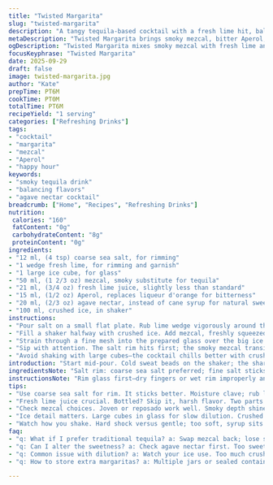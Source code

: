 ```yaml
---
title: "Twisted Margarita"
slug: "twisted-margarita"
description: "A tangy tequila-based cocktail with a fresh lime hit, balanced sugary notes, and a hint of spicy ginger. Salted rim keeps flavors sharp. Uses mezcal instead of traditional tequila for smoky undertones, and replaces orange liqueur with a splash of Aperol for a bitter twist. Cane syrup swapped for agave nectar—easier to find in most bars, brings smoother sweetness. Ice plays a crucial role here—keep it dense and cold. Perfect for late evenings where balance matters, layering flavors with every sip."
metaDescription: "Twisted Margarita brings smoky mezcal, bitter Aperol, and fresh lime to your glass. Salted rim keeps flavors sharp and balance on point."
ogDescription: "Twisted Margarita mixes smoky mezcal with fresh lime and bitter Aperol. A balanced drink that's perfect for late evenings. Try the twist!"
focusKeyphrase: "Twisted Margarita"
date: 2025-09-29
draft: false
image: twisted-margarita.jpg
author: "Kate"
prepTime: PT6M
cookTime: PT0M
totalTime: PT6M
recipeYield: "1 serving"
categories: ["Refreshing Drinks"]
tags:
- "cocktail"
- "margarita"
- "mezcal"
- "Aperol"
- "happy hour"
keywords:
- "smoky tequila drink"
- "balancing flavors"
- "agave nectar cocktail"
breadcrumb: ["Home", "Recipes", "Refreshing Drinks"]
nutrition: 
 calories: "160"
 fatContent: "0g"
 carbohydrateContent: "8g"
 proteinContent: "0g"
ingredients:
- "12 ml, (4 tsp) coarse sea salt, for rimming"
- "1 wedge fresh lime, for rimming and garnish"
- "1 large ice cube, for glass"
- "50 ml, (1 2/3 oz) mezcal, smoky substitute for tequila"
- "21 ml, (3/4 oz) fresh lime juice, slightly less than standard"
- "15 ml, (1/2 oz) Aperol, replaces liqueur d'orange for bitterness"
- "20 ml, (2/3 oz) agave nectar, instead of cane syrup for natural sweetness"
- "100 ml, crushed ice, in shaker"
instructions:
- "Pour salt on a small flat plate. Rub lime wedge vigorously around the rim of an old fashioned glass, feeling the moisture and slight roughness. Press the rim into salt, twisting slightly to coat evenly; coat should stick but not clump—excess salt ruins balance. Place large ice cube in the glass; it cools without diluting fast."
- "Fill a shaker halfway with crushed ice. Add mezcal, freshly squeezed lime juice, Aperol, agave nectar—notice textures: the sticky nectar, the bitter orange-tinge, the smoky liquid. Seal tightly. Shake hard for 25 seconds until outside frosts—cold shock is key to integrate flavors and chill thoroughly."
- "Strain through a fine mesh into the prepared glass over the big ice cube. Pour steadily—avoid shaking all ice through, which waters down the drink. Watch color—bright coral-red highlights the Aperol. Garnish with the remaining lime wedge, positioning for aroma lift when sipping."
- "Sip with attention. The salt rim hits first; the smoky mezcal transitions into citrus tartness; Aperol adds complexity. Agave smooths but not too sweet. Adjust lime juice up or down depending on sour tooth; too much lime kills balance. If no Aperol, try Campari but reduce amount by half."
- "Avoid shaking with large cubes—the cocktail chills better with crushed inside shaker; big ice cubes in glass slow dilution during drinking. Too much ice inside shaker drowns flavors; too little makes it warm fast."
introduction: "Start mid-pour. Cold sweat beads on the shaker; the sharp zing of lime hits your nostrils. Not your average margarita—mezcal steps in, smoky notes winding like a lazy fire. The bitter hint from Aperol, unexpected but welcome. Agave nectar replaces regular cane syrup, brings silky sweetness with earth underneath. Salt rim key here, not just detail—grab it right, and it frames every sip. Ice texture matters more than you think. Big cube in glass for slow melt, crushed chunks in shaker to shock chill fast. Balance isn’t guesswork but feel—taste as you go. Mess it up and it’s sour or flat. Nail it, and it dances across the tongue. No fluff, only the essentials. You want a margarita that knows its edge."
ingredientsNote: "Salt rim: coarse sea salt preferred; fine salt sticks poorly and dissolves too fast. Use fresh lime juice only, bottled lime juice is harsh and lacks brightness. Mezcal swaps tequila’s neutral punch for smoky depth—any joven or reposado mezcal works. Aperol gives bittersweet complexity; no liqueur d’orange needed here. If Aperol unavailable, use half amount of Campari but drinks get heavier, adjust syrup down. Agave nectar blends smoothly, cane syrup too sweet and can overpower. Ice quality influences melt rate—store ice in sealed bags to avoid odors; cracked or cloudy ice dilutes quickly. Large ice cube chills glass without watering down, fussiness with ice pays off."
instructionsNote: "Rim glass first—dry fingers or wet rim improperly and salt won’t stick, turning your drink bland or all salt. Rub the lime wedge until you feel the glass get tacky, that’s the moisture surface actors love. Shaking technique matters: too soft and syrup sits at bottom; too hard breaks ice into shards, watering down cocktail early. Watch for frosting on shaker as signal of thorough chill. Strain carefully—chunky ice in glass overwaters your mix. Conserves flavor and keeps mouthfeel perfect. Garnish isn’t decorative fluff; lime wedge adds aroma just before each sip, breaths life in the drink. Adjust sour/sweet parts after a first try. Too tart? Add tiny more syrup. Too flat? More lime. Confidence comes from tasting, not from sticking to rigid numbers. This is cocktail craft, not chemistry lab."
tips:
- "Use coarse sea salt for rim. It sticks better. Moisture clave; rub lime till tacky. Too much salt? Balance lost. Limited salt? Flavors mute. Focus on texture."
- "Fresh lime juice crucial. Bottled? Skip it, harsh flavor. Two parts: sour, smooth. Adjust if too tart or flat. More syrup or more lime—balance is the goal."
- "Check mezcal choices. Joven or reposado work well. Smoky depth shines. Aperol gives bitterness; swap out others if needed. If Campari used, halve amount; it's heavier."
- "Ice detail matters. Large cubes in glass for slow dilution. Crushed in shaker for quicker chill. Watch ice texture; cloudy ice dilutes flavor faster. Store properly."
- "Watch how you shake. Hard shock versus gentle; too soft, syrup sits. Too vigorous, ice shards ruin mix. Frost on shaker is your chill cue. Strain care!"
faq:
- "q: What if I prefer traditional tequila? a: Swap mezcal back; lose smoke. Adjust lime to balance flavors. Sipping notes differ, but richness matters."
- "q: Can I alter the sweetness? a: Check agave nectar first. Too sweet? Reduce a touch. Agave smooth but if it overshadows, fix ratios. Experiment."
- "q: Common issue with dilution? a: Watch your ice use. Too much crushed ice in shaker can drown flavors. Less ice leads to warm drinks. Avoid that."
- "q: How to store extra margaritas? a: Multiple jars or sealed containers work. Keep in cool place; consume within a day or two. Freshness matters!"

---
```

